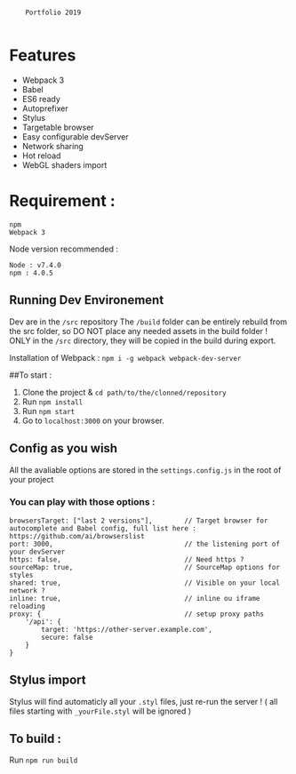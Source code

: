 ```

    Portfolio 2019


```

# Features

* Webpack 3
* Babel 
* ES6 ready
* Autoprefixer
* Stylus
* Targetable browser
* Easy configurable devServer
* Network sharing
* Hot reload
* WebGL shaders import


# Requirement :

```
npm
Webpack 3
```

Node version recommended :

```
Node : v7.4.0
npm : 4.0.5
```

## Running Dev Environement

Dev are in the ```/src``` repository
The ```/build``` folder can be entirely rebuild from the src folder, so DO NOT place any needed assets in the build folder ! ONLY in the ```/src``` directory, they will be copied in the build during export.

Installation of Webpack : ```npm i -g webpack webpack-dev-server```

##To start :

1. Clone the project & ```cd path/to/the/clonned/repository```
2. Run ```npm install```
3. Run ```npm start```
4. Go to ```localhost:3000``` on your browser.


## Config as you wish

All the avaliable options are stored in the ```settings.config.js``` in the root of your project

### You can play with those options : 

```
browsersTarget: ["last 2 versions"],        // Target browser for autocomplete and Babel config, full list here : https://github.com/ai/browserslist
port: 3000,                                 // the listening port of your devServer
https: false,                               // Need https ?
sourceMap: true,                            // SourceMap options for styles
shared: true,                               // Visible on your local network ?
inline: true,                               // inline ou iframe reloading
proxy: {                                    // setup proxy paths
    '/api': {
        target: 'https://other-server.example.com',
        secure: false
    }
}
```

## Stylus import 

Stylus will find automaticly all your ```.styl``` files, just re-run the server !
( all files starting with ``` _yourFile.styl ``` will be ignored )

## To build :

Run ```npm run build```
